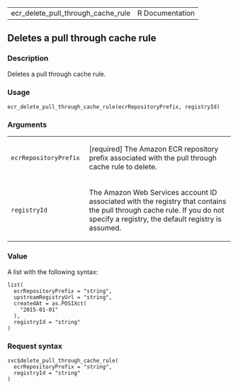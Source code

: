 <table style="width: 100%;">
<tbody>
<tr class="odd">
<td>ecr_delete_pull_through_cache_rule</td>
<td style="text-align: right;">R Documentation</td>
</tr>
</tbody>
</table>

## Deletes a pull through cache rule

### Description

Deletes a pull through cache rule.

### Usage

    ecr_delete_pull_through_cache_rule(ecrRepositoryPrefix, registryId)

### Arguments

<table>
<colgroup>
<col style="width: 35%" />
<col style="width: 65%" />
</colgroup>
<tbody>
<tr class="odd">
<td><code
id="ecr_delete_pull_through_cache_rule_:_ecrRepositoryPrefix">ecrRepositoryPrefix</code></td>
<td><p>[required] The Amazon ECR repository prefix associated with the
pull through cache rule to delete.</p></td>
</tr>
<tr class="even">
<td><code
id="ecr_delete_pull_through_cache_rule_:_registryId">registryId</code></td>
<td><p>The Amazon Web Services account ID associated with the registry
that contains the pull through cache rule. If you do not specify a
registry, the default registry is assumed.</p></td>
</tr>
</tbody>
</table>

### Value

A list with the following syntax:

    list(
      ecrRepositoryPrefix = "string",
      upstreamRegistryUrl = "string",
      createdAt = as.POSIXct(
        "2015-01-01"
      ),
      registryId = "string"
    )

### Request syntax

    svc$delete_pull_through_cache_rule(
      ecrRepositoryPrefix = "string",
      registryId = "string"
    )
